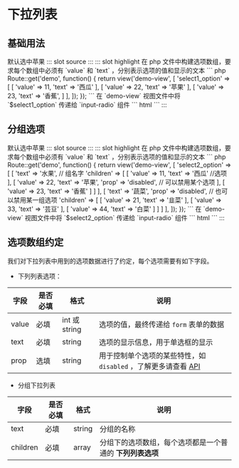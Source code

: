 # 下拉列表

## 基础用法

<demo-block>
默认选中苹果
::: slot source
<el-select v-model="select1">
<el-option label="西瓜" :value="11"></el-option>
<el-option label="苹果" :value="22"></el-option>
<el-option label="香蕉" :value="23"></el-option>
</el-select>
:::
::: slot highlight
在 php 文件中构建选项数组，要求每个数组中必须有 `value` 和 `text` ，分别表示选项的值和显示的文本
``` php
Route::get('demo', function() {
    return view('demo-view', [
        'select1_option' => [
            [
                'value' => 11,
                'text' => '西瓜'
            ],
            [
                'value' => 22,
                'text'  => '苹果'
            ],
            [
                'value' => 23,
                'text'  => '香蕉',
            ]
        ],
    ]);
});
```
在 `demo-view` 视图文件中将 `$select1_option` 传递给 `input-radio` 组件
``` html
<x-input-select name="select1" :options="$select1_option" :value="22" ></x-input-select>
```
:::
</demo-block>

## 分组选项

<demo-block>
默认选中苹果
::: slot source
<el-select v-model="select2">
<el-option-group label="水果">
<el-option label="西瓜" :value="11"></el-option>
<el-option label="苹果" :value="22" disabled></el-option>
<el-option label="香蕉" :value="23"></el-option>
</el-option-group>
<el-option-group label="蔬菜" disabled>
<el-option label="韭菜" :value="21"></el-option>
<el-option label="芸豆" :value="33"></el-option>
<el-option label="白菜" :value="44"></el-option>
</el-option-group>
</el-select>
:::
::: slot highlight
在 php 文件中构建选项数组，要求每个数组中必须有 `value` 和 `text` ，分别表示选项的值和显示的文本
``` php
Route::get('demo', function() {
    return view('demo-view', [
        'select2_option' => [
            [
                'text' => '水果', // 组名字
                'children' => [
                    [
                        'value' => 11,
                        'text' => '西瓜' //选项
                    ],
                    [
                        'value' => 22,
                        'text'  => '苹果',
                        'prop'  => 'disabled', // 可以禁用某个选项
                    ],
                    [
                        'value' => 23,
                        'text'  => '香蕉'
                    ]
                ]
            ],
            [
                'text' => '蔬菜',
                'prop'  => 'disabled', // 也可以禁用某一组选项
                'children' => [
                    [
                        'value' => 21,
                        'text' => '韭菜'
                    ],
                    [
                        'value' => 33,
                        'text'  => '芸豆'
                    ],
                    [
                        'value' => 44,
                        'text'  => '白菜'
                    ]
                ]
            ]
        ],
    ]);
});
```
在 `demo-view` 视图文件中将 `$select2_option` 传递给 `input-radio` 组件
``` html
<x-input-select-group name="select2" :options="$select2_option" :value="22" ></x-input-select-group>
```
:::
</demo-block>

## 选项数组约定

我们对下拉列表中用到的选项数据进行了约定，每个选项需要有如下字段。

- 下列列表选项：

| 字段 | 是否必填 | 格式 | 说明|
|----|----|----|---|
| value | 必填| int 或 string | 选项的值，最终传递给 `form` 表单的数据 |
| text | 必填|string | 选项的显示信息，用于单选框的显示 |
| prop | 选填 | string | 用于控制单个选项的某些特性，如 `disabled` ，了解更多请查看 [API](/api.html#select-下列选择器) |

- 分组下拉列表

| 字段 | 是否必填 | 格式 | 说明|
|----|----|----|---|
| text | 必填|string | 分组的名称 |
| children | 必填| array | 分组下的选项数组，每个选项都是一个普通的 **下列列表选项** |

<script>
export default {
    data(){
        return {
            select1:22,
            select2:11,
            radio3:22,
        };
    }
};
</script>